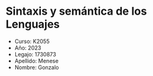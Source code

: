 # Sintaxis y semántica de los Lenguajes

- Curso: K2055
- Año: 2023
- Legajo: 1730873
- Apellido: Menese
- Nombre: Gonzalo
